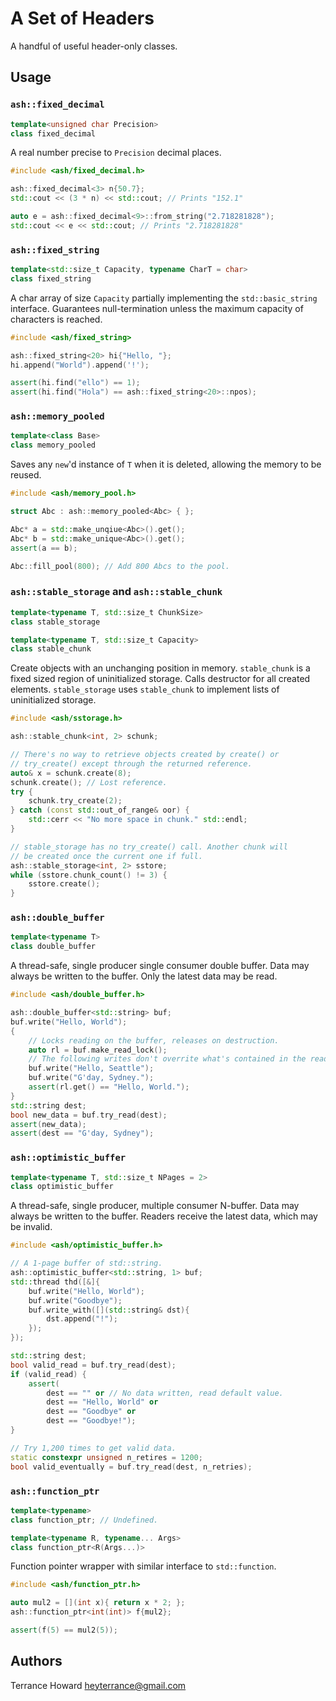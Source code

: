# A Set of Headers
A handful of useful header-only classes.

## Usage

### `ash::fixed_decimal`

```cpp
template<unsigned char Precision>
class fixed_decimal
```
A real number precise to `Precision` decimal places.

```cpp
#include <ash/fixed_decimal.h>

ash::fixed_decimal<3> n{50.7};
std::cout << (3 * n) << std::cout; // Prints "152.1"

auto e = ash::fixed_decimal<9>::from_string("2.718281828");
std::cout << e << std::cout; // Prints "2.718281828"
```

### `ash::fixed_string`

```cpp
template<std::size_t Capacity, typename CharT = char>
class fixed_string
```
A char array of size `Capacity` partially implementing the `std::basic_string`
interface. Guarantees null-termination unless the maximum capacity of
characters is reached.

```cpp
#include <ash/fixed_string>

ash::fixed_string<20> hi{"Hello, "};
hi.append("World").append('!');

assert(hi.find("ello") == 1);
assert(hi.find("Hola") == ash::fixed_string<20>::npos);
```

### `ash::memory_pooled`

```cpp
template<class Base>
class memory_pooled
```
Saves any `new`'d instance of `T` when it is deleted, allowing the memory to be
reused.

```cpp
#include <ash/memory_pool.h>

struct Abc : ash::memory_pooled<Abc> { };

Abc* a = std::make_unqiue<Abc>().get();
Abc* b = std::make_unique<Abc>().get();
assert(a == b);

Abc::fill_pool(800); // Add 800 Abcs to the pool.
```

### `ash::stable_storage` and `ash::stable_chunk`

```cpp
template<typename T, std::size_t ChunkSize>
class stable_storage

template<typename T, std::size_t Capacity>
class stable_chunk
```

Create objects with an unchanging position in memory.
`stable_chunk` is a fixed sized region of uninitialized storage. Calls
destructor for all created elements. `stable_storage` uses `stable_chunk` to
implement lists of uninitialized storage.

```cpp
#include <ash/sstorage.h>

ash::stable_chunk<int, 2> schunk;

// There's no way to retrieve objects created by create() or
// try_create() except through the returned reference.
auto& x = schunk.create(8);
schunk.create(); // Lost reference.
try {
    schunk.try_create(2);
} catch (const std::out_of_range& oor) {
    std::cerr << "No more space in chunk." std::endl;
}

// stable_storage has no try_create() call. Another chunk will
// be created once the current one if full.
ash::stable_storage<int, 2> sstore;
while (sstore.chunk_count() != 3) {
    sstore.create();
}
```

### `ash::double_buffer`

```cpp
template<typename T>
class double_buffer
```

A thread-safe, single producer single consumer double buffer. Data may always
be written to the buffer. Only the latest data may be read.

```cpp
#include <ash/double_buffer.h>

ash::double_buffer<std::string> buf;
buf.write("Hello, World");
{
    // Locks reading on the buffer, releases on destruction.
    auto rl = buf.make_read_lock();
    // The following writes don't overrite what's contained in the read_lock.
    buf.write("Hello, Seattle");
    buf.write("G'day, Sydney.");
    assert(rl.get() == "Hello, World.");
}
std::string dest;
bool new_data = buf.try_read(dest);
assert(new_data);
assert(dest == "G'day, Sydney");
```
### `ash::optimistic_buffer`

```cpp
template<typename T, std::size_t NPages = 2>
class optimistic_buffer
```

A thread-safe, single producer, multiple consumer N-buffer. Data may always be
written to the buffer. Readers receive the latest data, which may be invalid.

```cpp
#include <ash/optimistic_buffer.h>

// A 1-page buffer of std::string.
ash::optimistic_buffer<std::string, 1> buf;
std::thread thd([&]{
    buf.write("Hello, World");
    buf.write("Goodbye");
    buf.write_with([](std::string& dst){
        dst.append("!");
    });
});

std::string dest;
bool valid_read = buf.try_read(dest);
if (valid_read) {
    assert(
        dest == "" or // No data written, read default value.
        dest == "Hello, World" or
        dest == "Goodbye" or
        dest == "Goodbye!");
}

// Try 1,200 times to get valid data.
static constexpr unsigned n_retires = 1200;
bool valid_eventually = buf.try_read(dest, n_retries);
```


### `ash::function_ptr`

```cpp
template<typename>
class function_ptr; // Undefined.

template<typename R, typename... Args>
class function_ptr<R(Args...)>
```
Function pointer wrapper with similar interface to `std::function`.

```cpp
#include <ash/function_ptr.h>

auto mul2 = [](int x){ return x * 2; };
ash::function_ptr<int(int)> f{mul2};

assert(f(5) == mul2(5));
```

## Authors
Terrance Howard <heyterrance@gmail.com>
